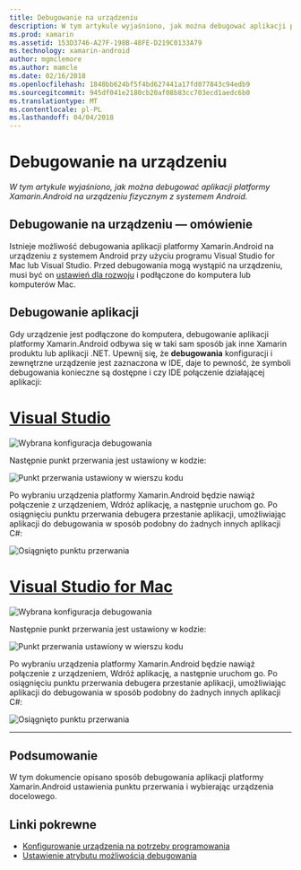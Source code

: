 ```yaml
---
title: Debugowanie na urządzeniu
description: W tym artykule wyjaśniono, jak można debugować aplikacji platformy Xamarin.Android na urządzeniu fizycznym z systemem Android.
ms.prod: xamarin
ms.assetid: 153D3746-A27F-198B-48FE-D219C0133A79
ms.technology: xamarin-android
author: mgmclemore
ms.author: mamcle
ms.date: 02/16/2018
ms.openlocfilehash: 1848bb624bf5f4bd627441a17fd077843c94edb9
ms.sourcegitcommit: 945df041e2180cb20af08b83cc703ecd1aedc6b0
ms.translationtype: MT
ms.contentlocale: pl-PL
ms.lasthandoff: 04/04/2018
---
```

# <a name="debug-on-device"></a>Debugowanie na urządzeniu

_W tym artykule wyjaśniono, jak można debugować aplikacji platformy Xamarin.Android na urządzeniu fizycznym z systemem Android._

## <a name="debug-on-device-overview"></a>Debugowanie na urządzeniu — omówienie

Istnieje możliwość debugowania aplikacji platformy Xamarin.Android na urządzeniu z systemem Android przy użyciu programu Visual Studio for Mac lub Visual Studio. Przed debugowania mogą wystąpić na urządzeniu, musi być on [ustawień dla rozwoju](~/android/get-started/installation/set-up-device-for-development.md) i podłączone do komputera lub komputerów Mac.


## <a name="debug-application"></a>Debugowanie aplikacji

Gdy urządzenie jest podłączone do komputera, debugowanie aplikacji platformy Xamarin.Android odbywa się w taki sam sposób jak inne Xamarin produktu lub aplikacji .NET. Upewnij się, że **debugowania** konfiguracji i zewnętrzne urządzenie jest zaznaczona w IDE, daje to pewność, że symboli debugowania konieczne są dostępne i czy IDE połączenie działającej aplikacji: 

# <a name="visual-studiotabvswin"></a>[Visual Studio](#tab/vswin)

![Wybrana konfiguracja debugowania](debug-on-device-images/image1-vs.png)

Następnie punkt przerwania jest ustawiony w kodzie:

![Punkt przerwania ustawiony w wierszu kodu](debug-on-device-images/image2-vs.png)

Po wybraniu urządzenia platformy Xamarin.Android będzie nawiąż połączenie z urządzeniem, Wdróż aplikację, a następnie uruchom go. Po osiągnięciu punktu przerwania debugera przestanie aplikacji, umożliwiając aplikacji do debugowania w sposób podobny do żadnych innych aplikacji C#: 

![Osiągnięto punktu przerwania](debug-on-device-images/image3-vs.png)

# <a name="visual-studio-for-mactabvsmac"></a>[Visual Studio for Mac](#tab/vsmac)

![Wybrana konfiguracja debugowania](debug-on-device-images/image1-xs.png)

Następnie punkt przerwania jest ustawiony w kodzie:

![Punkt przerwania ustawiony w wierszu kodu](debug-on-device-images/image2-xs.png)

Po wybraniu urządzenia platformy Xamarin.Android będzie nawiąż połączenie z urządzeniem, Wdróż aplikację, a następnie uruchom go. Po osiągnięciu punktu przerwania debugera przestanie aplikacji, umożliwiając aplikacji do debugowania w sposób podobny do żadnych innych aplikacji C#: 

![Osiągnięto punktu przerwania](debug-on-device-images/image3-xs.png)

-----



## <a name="summary"></a>Podsumowanie

W tym dokumencie opisano sposób debugowania aplikacji platformy Xamarin.Android ustawienia punktu przerwania i wybierając urządzenia docelowego.


## <a name="related-links"></a>Linki pokrewne

- [Konfigurowanie urządzenia na potrzeby programowania](~/android/get-started/installation/set-up-device-for-development.md)
- [Ustawienie atrybutu możliwością debugowania](~/android/deploy-test/debuggable-attribute.md)
